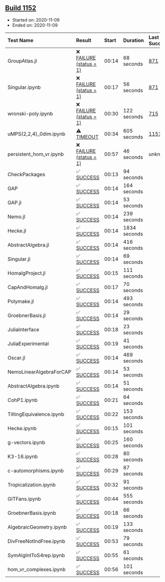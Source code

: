 ## [Build 1152](https://oscarci.mathematik.uni-kl.de/job/oscar-stable/1152/)

* Started on: 2020-11-09
* Ended on: 2020-11-09

| Test Name    | Result | Start | Duration | Last Success | First Failure |
|:-------------|:-------|:------|:---------|:-------------|:--------------|
| GroupAtlas.jl | ❌ [FAILURE (status = 1)](https://oscarci.mathematik.uni-kl.de/job/oscar-stable/1152/artifact/logs/build-1152/GroupAtlas.jl.log) | 00:14 | 68 seconds | [871](https://oscarci.mathematik.uni-kl.de/job/oscar-stable/871/) | [872](https://oscarci.mathematik.uni-kl.de/job/oscar-stable/872/) |
| Singular.ipynb | ❌ [FAILURE (status = 1)](https://oscarci.mathematik.uni-kl.de/job/oscar-stable/1152/artifact/logs/build-1152/Singular.ipynb.log) | 00:17 | 56 seconds | [871](https://oscarci.mathematik.uni-kl.de/job/oscar-stable/871/) | [872](https://oscarci.mathematik.uni-kl.de/job/oscar-stable/872/) |
| wronski-poly.ipynb | ❌ [FAILURE (status = 1)](https://oscarci.mathematik.uni-kl.de/job/oscar-stable/1152/artifact/logs/build-1152/wronski-poly.ipynb.log) | 00:30 | 122 seconds | [715](https://oscarci.mathematik.uni-kl.de/job/oscar-stable/715/) | [716](https://oscarci.mathematik.uni-kl.de/job/oscar-stable/716/) |
| uMPS(2,2,4)_0dim.ipynb | ⚠ [TIMEOUT](https://oscarci.mathematik.uni-kl.de/job/oscar-stable/1152/artifact/logs/build-1152/uMPS-2-2-4-_0dim.ipynb.log) | 00:34 | 605 seconds | [1151](https://oscarci.mathematik.uni-kl.de/job/oscar-stable/1151/) | [1152](https://oscarci.mathematik.uni-kl.de/job/oscar-stable/1152/) |
| persistent_hom_vr.ipynb | ❌ [FAILURE (status = 1)](https://oscarci.mathematik.uni-kl.de/job/oscar-stable/1152/artifact/logs/build-1152/persistent_hom_vr.ipynb.log) | 00:57 | 46 seconds | unknown | unknown |
| CheckPackages | ✅ [SUCCESS](https://oscarci.mathematik.uni-kl.de/job/oscar-stable/1152/artifact/logs/build-1152/CheckPackages.log) | 00:13 | 94 seconds |  |  |
| GAP | ✅ [SUCCESS](https://oscarci.mathematik.uni-kl.de/job/oscar-stable/1152/artifact/logs/build-1152/GAP.log) | 00:14 | 164 seconds |  |  |
| GAP.jl | ✅ [SUCCESS](https://oscarci.mathematik.uni-kl.de/job/oscar-stable/1152/artifact/logs/build-1152/GAP.jl.log) | 00:14 | 53 seconds |  |  |
| Nemo.jl | ✅ [SUCCESS](https://oscarci.mathematik.uni-kl.de/job/oscar-stable/1152/artifact/logs/build-1152/Nemo.jl.log) | 00:14 | 239 seconds |  |  |
| Hecke.jl | ✅ [SUCCESS](https://oscarci.mathematik.uni-kl.de/job/oscar-stable/1152/artifact/logs/build-1152/Hecke.jl.log) | 00:14 | 1834 seconds |  |  |
| AbstractAlgebra.jl | ✅ [SUCCESS](https://oscarci.mathematik.uni-kl.de/job/oscar-stable/1152/artifact/logs/build-1152/AbstractAlgebra.jl.log) | 00:14 | 416 seconds |  |  |
| Singular.jl | ✅ [SUCCESS](https://oscarci.mathematik.uni-kl.de/job/oscar-stable/1152/artifact/logs/build-1152/Singular.jl.log) | 00:14 | 69 seconds |  |  |
| HomalgProject.jl | ✅ [SUCCESS](https://oscarci.mathematik.uni-kl.de/job/oscar-stable/1152/artifact/logs/build-1152/HomalgProject.jl.log) | 00:15 | 111 seconds |  |  |
| CapAndHomalg.jl | ✅ [SUCCESS](https://oscarci.mathematik.uni-kl.de/job/oscar-stable/1152/artifact/logs/build-1152/CapAndHomalg.jl.log) | 00:17 | 70 seconds |  |  |
| Polymake.jl | ✅ [SUCCESS](https://oscarci.mathematik.uni-kl.de/job/oscar-stable/1152/artifact/logs/build-1152/Polymake.jl.log) | 00:14 | 493 seconds |  |  |
| GroebnerBasis.jl | ✅ [SUCCESS](https://oscarci.mathematik.uni-kl.de/job/oscar-stable/1152/artifact/logs/build-1152/GroebnerBasis.jl.log) | 00:14 | 29 seconds |  |  |
| JuliaInterface | ✅ [SUCCESS](https://oscarci.mathematik.uni-kl.de/job/oscar-stable/1152/artifact/logs/build-1152/JuliaInterface.log) | 00:18 | 23 seconds |  |  |
| JuliaExperimental | ✅ [SUCCESS](https://oscarci.mathematik.uni-kl.de/job/oscar-stable/1152/artifact/logs/build-1152/JuliaExperimental.log) | 00:19 | 41 seconds |  |  |
| Oscar.jl | ✅ [SUCCESS](https://oscarci.mathematik.uni-kl.de/job/oscar-stable/1152/artifact/logs/build-1152/Oscar.jl.log) | 00:14 | 469 seconds |  |  |
| NemoLinearAlgebraForCAP | ✅ [SUCCESS](https://oscarci.mathematik.uni-kl.de/job/oscar-stable/1152/artifact/logs/build-1152/NemoLinearAlgebraForCAP.log) | 00:14 | 53 seconds |  |  |
| AbstractAlgebra.ipynb | ✅ [SUCCESS](https://oscarci.mathematik.uni-kl.de/job/oscar-stable/1152/artifact/logs/build-1152/AbstractAlgebra.ipynb.log) | 00:14 | 51 seconds |  |  |
| CohP1.ipynb | ✅ [SUCCESS](https://oscarci.mathematik.uni-kl.de/job/oscar-stable/1152/artifact/logs/build-1152/CohP1.ipynb.log) | 00:21 | 64 seconds |  |  |
| TiltingEquivalence.ipynb | ✅ [SUCCESS](https://oscarci.mathematik.uni-kl.de/job/oscar-stable/1152/artifact/logs/build-1152/TiltingEquivalence.ipynb.log) | 00:22 | 153 seconds |  |  |
| Hecke.ipynb | ✅ [SUCCESS](https://oscarci.mathematik.uni-kl.de/job/oscar-stable/1152/artifact/logs/build-1152/Hecke.ipynb.log) | 00:15 | 101 seconds |  |  |
| g-vectors.ipynb | ✅ [SUCCESS](https://oscarci.mathematik.uni-kl.de/job/oscar-stable/1152/artifact/logs/build-1152/g-vectors.ipynb.log) | 00:25 | 160 seconds |  |  |
| K3-16.ipynb | ✅ [SUCCESS](https://oscarci.mathematik.uni-kl.de/job/oscar-stable/1152/artifact/logs/build-1152/K3-16.ipynb.log) | 00:28 | 80 seconds |  |  |
| c-automorphisms.ipynb | ✅ [SUCCESS](https://oscarci.mathematik.uni-kl.de/job/oscar-stable/1152/artifact/logs/build-1152/c-automorphisms.ipynb.log) | 00:29 | 87 seconds |  |  |
| Tropicalization.ipynb | ✅ [SUCCESS](https://oscarci.mathematik.uni-kl.de/job/oscar-stable/1152/artifact/logs/build-1152/Tropicalization.ipynb.log) | 00:32 | 91 seconds |  |  |
| GITFans.ipynb | ✅ [SUCCESS](https://oscarci.mathematik.uni-kl.de/job/oscar-stable/1152/artifact/logs/build-1152/GITFans.ipynb.log) | 00:44 | 555 seconds |  |  |
| GroebnerBasis.ipynb | ✅ [SUCCESS](https://oscarci.mathematik.uni-kl.de/job/oscar-stable/1152/artifact/logs/build-1152/GroebnerBasis.ipynb.log) | 00:18 | 66 seconds |  |  |
| AlgebraicGeometry.ipynb | ✅ [SUCCESS](https://oscarci.mathematik.uni-kl.de/job/oscar-stable/1152/artifact/logs/build-1152/AlgebraicGeometry.ipynb.log) | 00:19 | 133 seconds |  |  |
| DivFreeNotIndFree.ipynb | ✅ [SUCCESS](https://oscarci.mathematik.uni-kl.de/job/oscar-stable/1152/artifact/logs/build-1152/DivFreeNotIndFree.ipynb.log) | 00:53 | 79 seconds |  |  |
| SymAlgIntToS4rep.ipynb | ✅ [SUCCESS](https://oscarci.mathematik.uni-kl.de/job/oscar-stable/1152/artifact/logs/build-1152/SymAlgIntToS4rep.ipynb.log) | 00:55 | 61 seconds |  |  |
| hom_vr_complexes.ipynb | ✅ [SUCCESS](https://oscarci.mathematik.uni-kl.de/job/oscar-stable/1152/artifact/logs/build-1152/hom_vr_complexes.ipynb.log) | 00:56 | 101 seconds |  |  |
